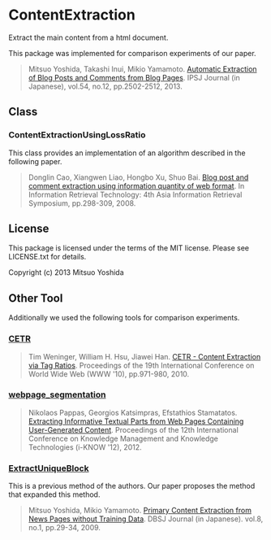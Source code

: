 # ContentExtraction

Extract the main content from a html document.

This package was implemented for comparison experiments of our paper.

> Mitsuo Yoshida, Takashi Inui, Mikio Yamamoto.
> [Automatic Extraction of Blog Posts and Comments from Blog Pages](http://id.nii.ac.jp/1001/00096746/).
> IPSJ Journal (in Japanese), vol.54, no.12, pp.2502-2512, 2013.

## Class

### ContentExtractionUsingLossRatio

This class provides an implementation of an algorithm described in the following paper.

> Donglin Cao, Xiangwen Liao, Hongbo Xu, Shuo Bai.
> [Blog post and comment extraction using information quantity of web format](http://dx.doi.org/10.1007/978-3-540-68636-1_29).
> In Information Retrieval Technology: 4th Asia Information Retrieval Symposium, pp.298-309, 2008.

## License

This package is licensed under the terms of the MIT license.
Please see LICENSE.txt for details.

Copyright (c) 2013 Mitsuo Yoshida

## Other Tool

Additionally we used the following tools for comparison experiments.

### [CETR](http://www3.nd.edu/~tweninge/cetr/)

> Tim Weninger, William H. Hsu, Jiawei Han.
> [CETR - Content Extraction via Tag Ratios](http://dx.doi.org/10.1145/1772690.1772789).
> Proceedings of the 19th International Conference on World Wide Web (WWW '10), pp.971-980, 2010.

### [webpage_segmentation](https://github.com/nik0spapp/webpage_segmentation)

> Nikolaos Pappas, Georgios Katsimpras, Efstathios Stamatatos.
> [Extracting Informative Textual Parts from Web Pages Containing User-Generated Content](http://dx.doi.org/10.1145/2362456.2362462).
> Proceedings of the 12th International Conference on Knowledge Management and Knowledge Technologies (i-KNOW '12), 2012.

### [ExtractUniqueBlock](http://www.mibel.cs.tsukuba.ac.jp/~ceekz/ExtractUniqueBlock/)

This is a previous method of the authors. Our paper proposes the method that expanded this method.

> Mitsuo Yoshida, Mikio Yamamoto.
> [Primary Content Extraction from News Pages without Training Data](http://dbsj.org/journal/dbsj_journal/dbsj_journal_vol_8_no_1_29_34/).
> DBSJ Journal (in Japanese). vol.8, no.1, pp.29-34, 2009.
